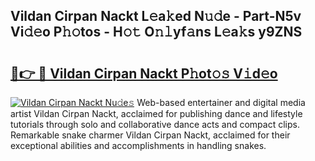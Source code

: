 ## Vildan Cirpan Nackt L𝚎a𝚔ed N𝚞𝚍e - Part-N5v Vi𝚍𝚎o P𝚑𝚘tos - H𝚘𝚝 O𝚗𝚕yf𝚊ns L𝚎a𝚔s y9ZNS

# <h2><a href="http://kfahbn.oniu.top/?m=Vildan+Cirpan+Nackt">🔗👉 🔴 Vildan Cirpan Nackt P𝚑ot𝚘𝚜 V𝚒d𝚎o</a></h2>

[![Vildan Cirpan Nackt Nu𝚍e𝚜](https://i.imgur.com/0qMVB7G.gif)](http://kfahbn.oniu.top/?m=Vildan+Cirpan+Nackt)
Web-based entertainer and digital media artist Vildan Cirpan Nackt, acclaimed for publishing dance and lifestyle tutorials through solo and collaborative dance acts and compact clips. Remarkable snake charmer Vildan Cirpan Nackt, acclaimed for their exceptional abilities and accomplishments in handling snakes.  
